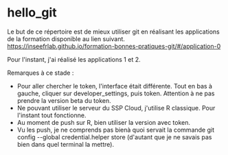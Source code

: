 # hello_git

Le but de ce répertoire est de mieux utiliser git en réalisant les applications de la formation disponible au lien suivant. 
https://inseefrlab.github.io/formation-bonnes-pratiques-git/#/application-0

Pour l'instant, j'ai réalisé les applications 1 et 2. 

Remarques à ce stade : 
- Pour aller chercher le token, l'interface était différente. Tout en bas à gauche, cliquer sur developer_settings, puis token. 
Attention à ne pas prendre la version beta du token. 
- Ne pouvant utiliser le serveur du SSP Cloud, j'utilise R classique. Pour l'instant tout fonctionne. 
- Au moment de push sur R, bien utiliser la version avec token. 
- Vu les push, je ne comprends pas bienà quoi servait la commande git config --global credential.helper store (d'autant que je ne savais pas bien dans quel terminal la mettre). 

